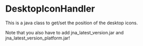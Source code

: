 # DesktopIconHandler

This is a java class to get/set the position of the desktop icons.

Note that you also have to add jna_latest_version.jar and jna_latest_version_platform.jar!
